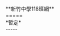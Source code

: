<div class="#f0f4c3 lime lighten-4">**新竹中學118班網**</div>
=====
<div class="#f0f4c3 lime lighten-4">*暫定*</div>
-----